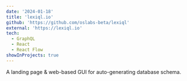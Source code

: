 ```yaml
---
date: '2024-01-18'
title: 'lexiql.io'
github: 'https://github.com/oslabs-beta/lexiql'
external: 'https://lexiql.io'
tech:
  - GraphQL
  - React
  - React Flow
showInProjects: true
---
```


A landing page & web-based GUI for auto-generating database schema.
